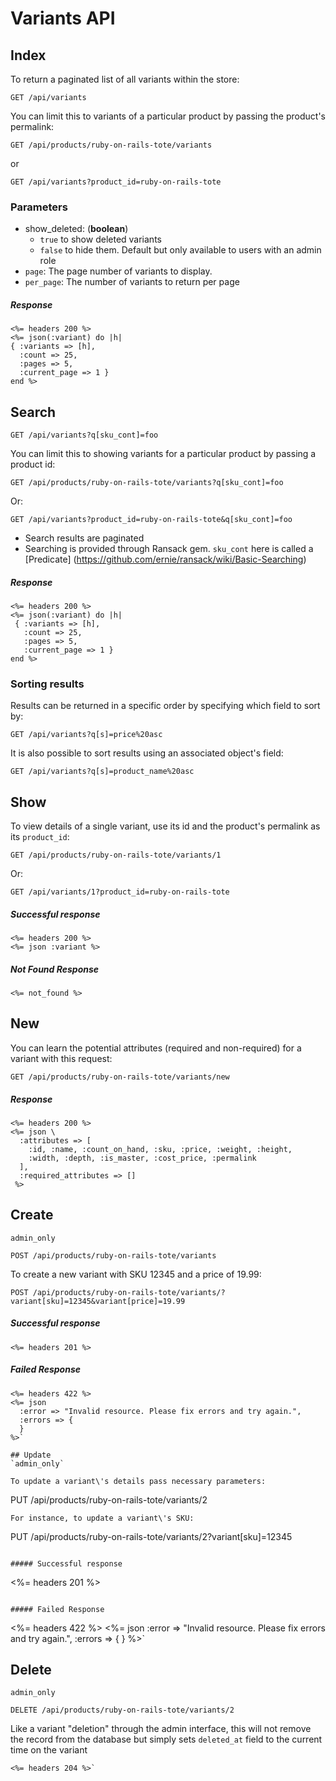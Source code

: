 # Variants API

## Index
To return a paginated list of all variants within the store:
```
GET /api/variants
```
You can limit this to variants of a particular product by passing the product's permalink:
```
GET /api/products/ruby-on-rails-tote/variants
```
or
```
GET /api/variants?product_id=ruby-on-rails-tote
```

### Parameters
* show_deleted: (**boolean**)
    * `true` to show deleted variants
    * `false` to hide them. Default but only available to users with an admin role
* `page`: The page number of variants to display.
* `per_page`: The number of variants to return per page

##### Response
```
<%= headers 200 %>
<%= json(:variant) do |h|
{ :variants => [h],
  :count => 25,
  :pages => 5,
  :current_page => 1 }
end %>
```

## Search
```
GET /api/variants?q[sku_cont]=foo
```
You can limit this to showing variants for a particular product by passing a product id:
```
GET /api/products/ruby-on-rails-tote/variants?q[sku_cont]=foo
```
Or:
```
GET /api/variants?product_id=ruby-on-rails-tote&q[sku_cont]=foo
```
* Search results are paginated
* Searching is provided through Ransack gem. `sku_cont` here is called a [Predicate]
(https://github.com/ernie/ransack/wiki/Basic-Searching)

##### Response
```
<%= headers 200 %>
<%= json(:variant) do |h|
 { :variants => [h],
   :count => 25,
   :pages => 5,
   :current_page => 1 }
end %>
```

### Sorting results
Results can be returned in a specific order by specifying which field to sort by:
```
GET /api/variants?q[s]=price%20asc
```
It is also possible to sort results using an associated object's field:
```
GET /api/variants?q[s]=product_name%20asc
```

## Show
To view details of a single variant, use its id and the product's permalink as its `product_id`:
```
GET /api/products/ruby-on-rails-tote/variants/1
```
Or:
```
GET /api/variants/1?product_id=ruby-on-rails-tote
```

##### Successful response
```
<%= headers 200 %>
<%= json :variant %>
```

##### Not Found Response
```
<%= not_found %>
```

## New

You can learn the potential attributes (required and non-required) for a variant with this request:
```
GET /api/products/ruby-on-rails-tote/variants/new
```

##### Response
```
<%= headers 200 %>
<%= json \
  :attributes => [
    :id, :name, :count_on_hand, :sku, :price, :weight, :height,
    :width, :depth, :is_master, :cost_price, :permalink
  ],
  :required_attributes => []
 %>
```

## Create
`admin_only`
```
POST /api/products/ruby-on-rails-tote/variants
```
To create a new variant with SKU 12345 and a price of 19.99:
```
POST /api/products/ruby-on-rails-tote/variants/?variant[sku]=12345&variant[price]=19.99
```

##### Successful response
```
<%= headers 201 %>
```

##### Failed Response
```
<%= headers 422 %>
<%= json
  :error => "Invalid resource. Please fix errors and try again.",
  :errors => {
  }
%>`

## Update
`admin_only`

To update a variant\'s details pass necessary parameters:
```
PUT /api/products/ruby-on-rails-tote/variants/2
```
For instance, to update a variant\'s SKU:
```
PUT /api/products/ruby-on-rails-tote/variants/2?variant[sku]=12345
```

##### Successful response
```
<%= headers 201 %>
```

##### Failed Response
```
<%= headers 422 %>
<%= json
  :error => "Invalid resource. Please fix errors and try again.",
  :errors => {
  }
%>`

## Delete
`admin_only`
```
DELETE /api/products/ruby-on-rails-tote/variants/2
```
Like a variant \"deletion\" through the admin interface, this will not remove the record from the
 database but simply sets `deleted_at` field to the current time on the variant
```
<%= headers 204 %>`
